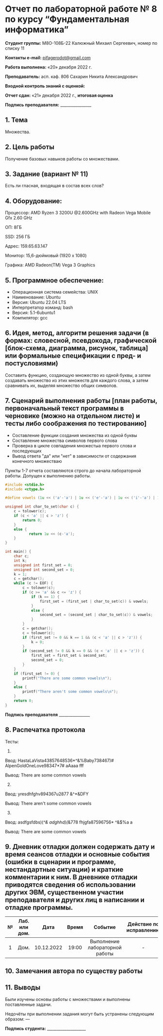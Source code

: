 ﻿# **Отчет по лабораторной работе № 8 по курсу “Фундаментальная информатика”**

**Студент группы:** М8О-108Б-22 Калюжный Михаил Сергеевич, номер по списку 11

**Контакты e-mail:** <pifagerodot@gmail.com>

**Работа выполнена:** «20» декабря 2022 г.

**Преподаватель:** асп. каф. 806 Сахарин Никита Александрович

**Входной контроль знаний с оценкой:** 

**Отчет сдан:** «21» декабря 2022 г., **итоговая оценка** 

**Подпись преподавателя:** \_\_\_\_\_\_\_\_\_\_\_\_\_\_\_\_

## 1. **Тема**

Множества.

## 2. **Цель работы**

Получение базовых навыков работы со множествами.

## 3. **Задание (вариант № 11)**

Есть ли гласная, входящая в состав всех слов?

## 4. **Оборудование:**

Процессор: AMD Ryzen 3 3200U @2.600GHz with Radeon Vega Mobile Gfx 2.60 GHz

ОП: 8ГБ

SSD: 256 ГБ

Адрес: 159.65.63.147

Монитор: 15,6-дюймовый (1920 x 1080)

Графика: AMD Radeon(TM) Vega 3 Graphics

## 5. **Программное обеспечение:**

- Операционная система семейства:  UNIX
- Наименование:  Ubuntu
- Версия:  Ubuntu 22.04 LTS
- Интерпретатор команд:  bash
- Версия:  5.1-6ubuntu1
- Компилятор:  gcc

## 6. **Идея, метод, алгоритм решения задачи (в формах: словесной, псевдокода, графической [блок-схема, диаграмма, рисунок, таблица] или формальные спецификации с пред- и постусловиями)**

Составить функцию, создающую множество из одной буквы, а затем создавать множество из этих множеств для каждого слова, а затем сравнивать их, выделяя множество общих символов.

## 7. **Сценарий выполнения работы [план работы, первоначальный текст программы в черновике (можно на отдельном листе) и тесты либо соображения по тестированию]**

- Составление функции создания множества из одной буквы
- Составление множества символов первого слова
- Проверка в цикле совпадения множестыа первого слова и последующих
- Вывод ответа "да" или "нет" в зависимости от содержания конечного множестваю

Пункты 1-7 отчета составляются строго до начала лабораторной работы. Допущен к выполнению работы.

``` :src/lab13.c
#include <stdio.h>
#include <ctype.h>

#define vowels (1u << ('a'-'a') | 1u << ('e'-'a') | 1u << ('i'-'a') | 1u << ('o'-'a') | 1u << ('u'-'a'))

unsigned int char_to_set(char c) {
    c = tolower(c);
    if (c < 'a' || c > 'z') {
        return 0;
    }
    else {
	       return 1u << (c-'a');
    }
}

int main() {
    char c;
    int k;
    unsigned int first_set = 0;
    unsigned int second_set = 0;
    k = 1;
    c = getchar();
    while (c != EOF) {
        c = tolower(c);
        if (c >= 'a' && c <= 'z') {
            if (k == 1) {
	            first_set = (first_set | char_to_set(c)) & vowels;
	        }
	        else {
		        second_set = (second_set | char_to_set(c)) & vowels;	
	        }
        }
        c = getchar();
        c = tolower(c);
	    if (first_set != 0 && k == 1 && (c < 'a' || c > 'z')) {
	        k = 0;
        }
	    if (second_set != 0 && k == 0 && (c < 'a' || c > 'z')) {
            first_set = first_set & second_set;
            second_set = 0;
	    }
    }
    if (first_set != 0) {
	    printf("There are some common vowels\n");
    }
    else {
	    printf("There aren't some common vowels\n");
    }	
    return 0;
}


```

**Подпись преподавателя** \_\_\_\_\_\_\_\_\_\_\_\_\_\_\_\_

## 8. **Распечатка протокола**

Тесты:

1)
  Ввод: HastaLaVista43857648536*^&%Baby738467)# AlpenGoldOneLove98347*7# aAaaa
  fff

  Вывод: There are some common vowels

2)
  Ввод: yresdhfghv894367u2877 &^*&DFY
  
  Вывод: There aren't some common vowels

3)
  Ввод: asdfgsfdbs)(*^&   adghhd)(*&778
  fhjgfa87596756* ^&$%a
  a

  Вывод: There are some common vowels


## 9. **Дневник отладки должен содержать дату и время сеансов отладки и основные события (ошибки в сценарии и программе, нестандартные ситуации) и краткие комментарии к ним. В дневнике отладки приводятся сведения об использовании других ЭВМ, существенном участии преподавателя и других лиц в написании и отладке программы.**

|№|Лаб. или дом.|Дата|Время|Событие|Действие по исправлению|Примечания|
| :-: | :-: | :-: | :-: | :-: | :-: | :-: |
|1|Дом.|10.12.2022|19:00|Выполнение лабораторной работы|-|-|

## 10. **Замечания автора по существу работы**



## 11. **Выводы**

Были изучены основы работы с множествами и выполнены поставленные задачи.

Недочёты при выполнении задания могут быть устранены следующим образом: —

**Подпись студента:** \_\_\_\_\_\_\_\_\_\_\_\_\_\_\_\_\_\_\_\_


